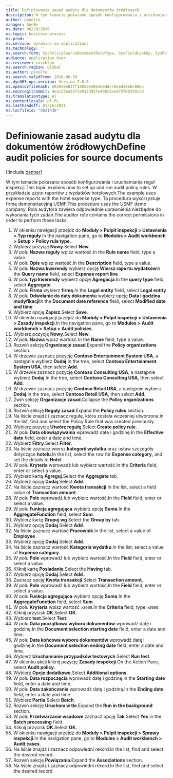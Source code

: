 ```yaml
---
title: Definiowanie zasad audytu dla dokumentów źródłowych
description: W tym temacie pokazano sposób konfigurowania i uruchamiania reguł inspekcji.
author: panolte
manager: AnnBe
ms.date: 08/20/2019
ms.topic: business-process
ms.prod: ''
ms.service: dynamics-ax-applications
ms.technology: ''
ms.search.form: SysPolicySourceDocumentRuleType, SysFieldLookUp, SysPolicyListPage, SysPolicy, AuditPolicyRule, SysQueryForm, SysQueryFieldLookUp, AuditPolicyDateSelection, AuditPolicyAdditionalOption, BatchJob, CaseDetail
audience: Application User
ms.reviewer: roschlom
ms.search.region: Global
ms.author: panolte
ms.search.validFrom: 2016-06-30
ms.dyn365.ops.version: Version 7.0.0
ms.openlocfilehash: e020a9e82ff18055e40e3e0ddc7bbed1068c886c
ms.sourcegitcommit: deac22ba5377a912d93fe408c5ae875706378c2d
ms.translationtype: HT
ms.contentlocale: pl-PL
ms.lasthandoff: 01/16/2021
ms.locfileid: "5021436"
---
```

# <a name="define-audit-policies-for-source-documents"></a><span data-ttu-id="19163-103">Definiowanie zasad audytu dla dokumentów źródłowych</span><span class="sxs-lookup"><span data-stu-id="19163-103">Define audit policies for source documents</span></span>

[!include [banner](../../includes/banner.md)]

<span data-ttu-id="19163-104">W tym temacie pokazano sposób konfigurowania i uruchamiania reguł inspekcji.</span><span class="sxs-lookup"><span data-stu-id="19163-104">This topic explains how to set up and run audit policy rules.</span></span> <span data-ttu-id="19163-105">W przykładzie użyto raportów z wydatków hotelowych.</span><span class="sxs-lookup"><span data-stu-id="19163-105">The example uses expense reports with the hotel expense type.</span></span> <span data-ttu-id="19163-106">Ta procedura wykorzystuje firmę demonstracyjną USMF.</span><span class="sxs-lookup"><span data-stu-id="19163-106">This procedure uses the USMF demo company.</span></span> <span data-ttu-id="19163-107">Rola audytora zawiera odpowiednie uprawnienia niezbędne do wykonania tych zadań.</span><span class="sxs-lookup"><span data-stu-id="19163-107">The auditor role contains the correct permissions in order to perform these tasks.</span></span>

1. <span data-ttu-id="19163-108">W okienku nawigacji przejdź do **Moduły > Pulpit inspekcji > Ustawienia > Typ reguły**.</span><span class="sxs-lookup"><span data-stu-id="19163-108">In the navigation pane, go to **Modules > Audit workbench > Setup > Policy rule type**.</span></span>
2. <span data-ttu-id="19163-109">Wybierz pozycję **Nowy**.</span><span class="sxs-lookup"><span data-stu-id="19163-109">Select **New**.</span></span>
3. <span data-ttu-id="19163-110">W polu **Nazwa reguły** wpisz wartość.</span><span class="sxs-lookup"><span data-stu-id="19163-110">In the **Rule name** field, type a value.</span></span>
4. <span data-ttu-id="19163-111">W polu **Opis** wpisz wartość.</span><span class="sxs-lookup"><span data-stu-id="19163-111">In the **Description** field, type a value.</span></span>
5. <span data-ttu-id="19163-112">W polu **Nazwa kwerendy** wybierz opcję **Wiersz raportu wydatków**</span><span class="sxs-lookup"><span data-stu-id="19163-112">In the **Query name** field, select **Expense report line**</span></span>
6. <span data-ttu-id="19163-113">W polu **typ kwerendy** wybierz opcję **Agregacja**.</span><span class="sxs-lookup"><span data-stu-id="19163-113">In the **query type** field, select **Aggregate**</span></span>
7. <span data-ttu-id="19163-114">W polu **Firma** wybierz **firmę**.</span><span class="sxs-lookup"><span data-stu-id="19163-114">In the **Legal entity** field, select **Legal entity**</span></span>
8. <span data-ttu-id="19163-115">W polu **Odwołanie do daty dokumentu** wybierz opcję **Data i godzina modyfikacji**</span><span class="sxs-lookup"><span data-stu-id="19163-115">In the **Document date reference** field, select **Modified date and time**</span></span>
9. <span data-ttu-id="19163-116">Wybierz opcję **Zapisz**.</span><span class="sxs-lookup"><span data-stu-id="19163-116">Select **Save**.</span></span>
10. <span data-ttu-id="19163-117">W okienku nawigacji przejdź do **Moduły > Pulpit inspekcji > Ustawienia > Zasady inspekcji**.</span><span class="sxs-lookup"><span data-stu-id="19163-117">In the navigation pane, go to **Modules > Audit workbench > Setup > Audit policies**.</span></span>
11. <span data-ttu-id="19163-118">Wybierz pozycję **Nowy**.</span><span class="sxs-lookup"><span data-stu-id="19163-118">Select **New**.</span></span>
12. <span data-ttu-id="19163-119">W polu **Nazwa** wpisz wartość.</span><span class="sxs-lookup"><span data-stu-id="19163-119">In the **Name** field, type a value.</span></span>
13. <span data-ttu-id="19163-120">Rozwiń sekcję **Organizacje zasad**.</span><span class="sxs-lookup"><span data-stu-id="19163-120">Expand the **Policy organizations** section.</span></span>
14. <span data-ttu-id="19163-121">W drzewie zaznacz pozycję **Contoso Entertainment System USA**, a następnie wybierz **Dodaj**.</span><span class="sxs-lookup"><span data-stu-id="19163-121">In the tree, select **Contoso Entertainment System USA**, then select **Add**.</span></span>
15. <span data-ttu-id="19163-122">W drzewie zaznacz pozycję **Contoso Consulting USA**, a następnie wybierz **Dodaj**.</span><span class="sxs-lookup"><span data-stu-id="19163-122">In the tree, select **Contoso Consulting USA**, then select **Add**.</span></span>
16. <span data-ttu-id="19163-123">W drzewie zaznacz pozycję **Contoso Retail USA**, a następnie wybierz **Dodaj**.</span><span class="sxs-lookup"><span data-stu-id="19163-123">In the tree, select **Contoso Retail USA**, then select **Add**.</span></span>
17. <span data-ttu-id="19163-124">Zwiń sekcję **Organizacje zasad**.</span><span class="sxs-lookup"><span data-stu-id="19163-124">Collapse the **Policy organizations** section.</span></span>
18. <span data-ttu-id="19163-125">Rozwiń sekcję **Reguły zasad**.</span><span class="sxs-lookup"><span data-stu-id="19163-125">Expand the **Policy rules** section.</span></span>
19. <span data-ttu-id="19163-126">Na liście znajdź i zaznacz regułę, która została wcześniej utworzona.</span><span class="sxs-lookup"><span data-stu-id="19163-126">In the list, find and select the Policy Rule that was created previously.</span></span>
20. <span data-ttu-id="19163-127">Wybierz pozycję **Utwórz regułę**.</span><span class="sxs-lookup"><span data-stu-id="19163-127">Select **Create policy rule**.</span></span>
21. <span data-ttu-id="19163-128">W polu **Data obowiązywania** wprowadź datę i godzinę.</span><span class="sxs-lookup"><span data-stu-id="19163-128">In the **Effective date** field, enter a date and time.</span></span>
22. <span data-ttu-id="19163-129">Wybierz **Filtry**.</span><span class="sxs-lookup"><span data-stu-id="19163-129">Select **Filter**.</span></span>
23. <span data-ttu-id="19163-130">Na liście zaznacz wiersz **kategorii wydatku** oraz ustaw szczegóły dotyczące **hotelu**.</span><span class="sxs-lookup"><span data-stu-id="19163-130">In the list, select the row for **Expense category**, and set the details to **Hotel**.</span></span>
24. <span data-ttu-id="19163-131">W polu **Kryteria** wprowadź lub wybierz wartość.</span><span class="sxs-lookup"><span data-stu-id="19163-131">In the **Criteria** field, enter or select a value.</span></span>
25. <span data-ttu-id="19163-132">Wybierz kartę **Agreguj**.</span><span class="sxs-lookup"><span data-stu-id="19163-132">Select the **Aggregate** tab.</span></span>
26. <span data-ttu-id="19163-133">Wybierz opcję **Dodaj**.</span><span class="sxs-lookup"><span data-stu-id="19163-133">Select **Add**.</span></span>
27. <span data-ttu-id="19163-134">Na liście zaznacz wartość **Kwota transakcji**.</span><span class="sxs-lookup"><span data-stu-id="19163-134">In the list, select a field value of **Transaction amount**.</span></span>
28. <span data-ttu-id="19163-135">W polu **Pole** wprowadź lub wybierz wartość.</span><span class="sxs-lookup"><span data-stu-id="19163-135">In the **Field** field, enter or select a value.</span></span>
29. <span data-ttu-id="19163-136">W polu **Funkcja agregująca** wybierz opcję **Suma**.</span><span class="sxs-lookup"><span data-stu-id="19163-136">In the **AggregateFunction** field, select **Sum**.</span></span>
30. <span data-ttu-id="19163-137">Wybierz kartę **Grupuj wg**.</span><span class="sxs-lookup"><span data-stu-id="19163-137">Select the **Group by** tab.</span></span>
31. <span data-ttu-id="19163-138">Wybierz opcję **Dodaj**.</span><span class="sxs-lookup"><span data-stu-id="19163-138">Select **Add**.</span></span>
32. <span data-ttu-id="19163-139">Na liście zaznacz wartość **Pracownik**.</span><span class="sxs-lookup"><span data-stu-id="19163-139">In the list, select a value of **Employee** .</span></span>
33. <span data-ttu-id="19163-140">Wybierz opcję **Dodaj**.</span><span class="sxs-lookup"><span data-stu-id="19163-140">Select **Add**.</span></span>
34. <span data-ttu-id="19163-141">Na liście zaznacz wartość **Kategoria wydatku**.</span><span class="sxs-lookup"><span data-stu-id="19163-141">In the list, select a value of **Expense category**.</span></span>
35. <span data-ttu-id="19163-142">W polu **Pole** wprowadź lub wybierz wartość.</span><span class="sxs-lookup"><span data-stu-id="19163-142">In the **Field** field, enter or select a value.</span></span>
36. <span data-ttu-id="19163-143">Kliknij kartę **Posiadanie**.</span><span class="sxs-lookup"><span data-stu-id="19163-143">Select the **Having** tab.</span></span>
37. <span data-ttu-id="19163-144">Wybierz opcję **Dodaj**.</span><span class="sxs-lookup"><span data-stu-id="19163-144">Select **Add**.</span></span>
38. <span data-ttu-id="19163-145">Zaznacz opcję **Kwota transakcji**.</span><span class="sxs-lookup"><span data-stu-id="19163-145">Select **Transaction amount**.</span></span>
39. <span data-ttu-id="19163-146">W polu **Pole** wprowadź lub wybierz wartość.</span><span class="sxs-lookup"><span data-stu-id="19163-146">In the **Field** field, enter or select a value.</span></span>
40. <span data-ttu-id="19163-147">W polu **Funkcja agregująca** wybierz opcję **Suma**.</span><span class="sxs-lookup"><span data-stu-id="19163-147">In the **AggregateFunction** field, select **Sum**.</span></span>
41. <span data-ttu-id="19163-148">W polu **Kryteria** wpisz wartość `>2000`.</span><span class="sxs-lookup"><span data-stu-id="19163-148">In the **Criteria** field, type `>2000`.</span></span>
42. <span data-ttu-id="19163-149">Kliknij przycisk **OK**.</span><span class="sxs-lookup"><span data-stu-id="19163-149">Select **OK**.</span></span>
43. <span data-ttu-id="19163-150">Wybierz **test**.</span><span class="sxs-lookup"><span data-stu-id="19163-150">Select **Test**.</span></span>
44. <span data-ttu-id="19163-151">W polu **Data początkowa wyboru dokumentów** wprowadź datę i godzinę.</span><span class="sxs-lookup"><span data-stu-id="19163-151">In the **Document selection starting date** field, enter a date and time.</span></span>
45. <span data-ttu-id="19163-152">W polu **Data końcowa wyboru dokumentów** wprowadź datę i godzinę.</span><span class="sxs-lookup"><span data-stu-id="19163-152">In the **Document selection ending date** field, enter a date and time.</span></span>
46. <span data-ttu-id="19163-153">Wybierz **Uruchamianie przypadków testowych**.</span><span class="sxs-lookup"><span data-stu-id="19163-153">Select **Run test**.</span></span>
47. <span data-ttu-id="19163-154">W okienku akcji kliknij pozycję **Zasady inspekcji**.</span><span class="sxs-lookup"><span data-stu-id="19163-154">On the Action Pane, select **Audit policy**.</span></span>
48. <span data-ttu-id="19163-155">Wybierz **Opcje dodatkowe**.</span><span class="sxs-lookup"><span data-stu-id="19163-155">Select **Additional options**.</span></span>
49. <span data-ttu-id="19163-156">W polu **Data rozpoczęcia** wprowadź datę i godzinę.</span><span class="sxs-lookup"><span data-stu-id="19163-156">In the **Starting date** field, enter a date and time.</span></span>
50. <span data-ttu-id="19163-157">W polu **Data zakończenia** wprowadź datę i godzinę.</span><span class="sxs-lookup"><span data-stu-id="19163-157">In the **Ending date** field, enter a date and time.</span></span>
51. <span data-ttu-id="19163-158">Wybierz **Partia**.</span><span class="sxs-lookup"><span data-stu-id="19163-158">Select **Batch**.</span></span>
52. <span data-ttu-id="19163-159">Rozwiń sekcję **Uruchom w tle**.</span><span class="sxs-lookup"><span data-stu-id="19163-159">Expand the **Run in the background** section.</span></span>
53. <span data-ttu-id="19163-160">W polu **Przetwarzanie wsadowe** zaznacz opcję **Tak**.</span><span class="sxs-lookup"><span data-stu-id="19163-160">Select **Yes** in the **Batch processing** field.</span></span>
54. <span data-ttu-id="19163-161">Kliknij przycisk **OK**.</span><span class="sxs-lookup"><span data-stu-id="19163-161">Select **OK**.</span></span>
55. <span data-ttu-id="19163-162">W okienku nawigacji przejdź do **Moduły > Pulpit inspekcji > Sprawy inspekcji**.</span><span class="sxs-lookup"><span data-stu-id="19163-162">In the navigation pane, go to **Modules > Audit workbench > Audit cases**.</span></span>
56. <span data-ttu-id="19163-163">Na liście znajdź i zaznacz odpowiedni rekord.</span><span class="sxs-lookup"><span data-stu-id="19163-163">In the list, find and select the desired record.</span></span>
57. <span data-ttu-id="19163-164">Rozwiń sekcję **Powiązania**.</span><span class="sxs-lookup"><span data-stu-id="19163-164">Expand the **Associations** section.</span></span>
58. <span data-ttu-id="19163-165">Na liście znajdź i zaznacz odpowiedni rekord.</span><span class="sxs-lookup"><span data-stu-id="19163-165">In the list, find and select the desired record.</span></span>

